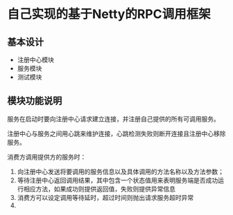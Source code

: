 # 自己实现的基于Netty的RPC调用框架

## 基本设计

- 注册中心模块
- 服务模块
- 测试模块

## 模块功能说明

服务在启动时要向注册中心请求建立连接，并注册自己提供的所有可调用服务。

注册中心与服务之间用心跳来维护连接，心跳检测失败则断开连接且注册中心移除服务。

消费方调用提供方的服务时：

1. 向注册中心发送将要调用的服务信息以及具体调用的方法名称以及方法参数；
2. 等待注册中心返回调用结果，其中包含一个状态值用来表明服务端是否成功运行相应方法，如果成功则提供返回值，失败则提供异常信息
3. 消费方可以设定调用等待延时，超过时间则抛出请求服务超时异常
4. 